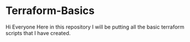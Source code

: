 # Terraform-Basics
Hi Everyone
Here in this repository I will be putting all the basic terraform scripts that I have created.
